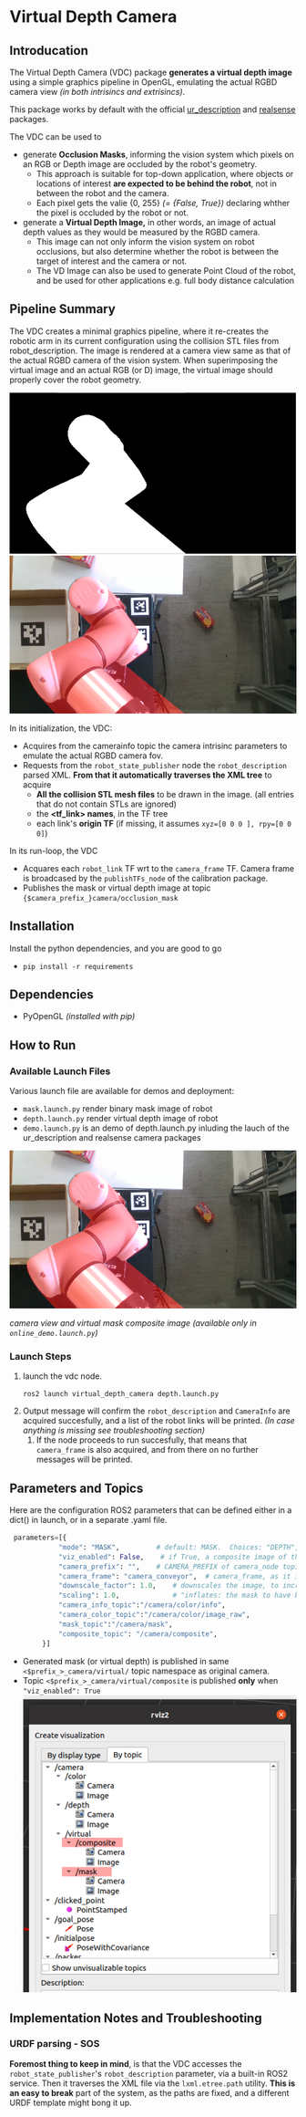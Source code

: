 # Virtual Depth Camera 

## Introducation 
The Virtual Depth Camera (VDC) package **generates a virtual depth image** using a simple graphics pipeline in OpenGL, emulating the actual RGBD camera view _(in both intrisincs and extrisincs)_.

This package works by default with the official [ur_description](https://github.com/UniversalRobots/Universal_Robots_ROS2_Description/tree/ros2) and [realsense](https://github.com/IntelRealSense/realsense-ros) packages.

The VDC can be used to 
* generate **Occlusion Masks**, informing the vision system which pixels on an RGB or Depth image are occluded by the robot's geometry. 
  * This approach is suitable for top-down application, where objects or locations of interest **are expected to be behind the robot**, not in between the robot and the camera. 
  * Each pixel gets the valie {0, 255} _(= {False, True})_ declaring whther the pixel is occluded by the robot or not.   
* generate a **Virtual Depth Image,** in other words, an image of actual depth values as they would be measured by the RGBD camera.
  * This image can not only inform the vision system on robot occlusions, but also determine whether the robot is between the target of interest and the camera or not.
  * The VD Image can also be used to generate Point Cloud of the robot, and be used for other applications e.g. full body distance calculation   

## Pipeline Summary
The VDC creates a minimal graphics pipeline, where it re-creates the robotic arm in its current configuration using 
the collision STL files from robot_description. The image is rendered at a camera view same as that of the 
actual RGBD camera of the vision system. When superimposing the virtual image and an actual RGB (or D) image, 
the virtual image should properly cover the robot geometry. 


![Generated Boolean Mask](docs/mask.png)
![Demo Composite Image](docs/composite.png)

In its initialization, the VDC: 
* Acquires from the camerainfo  topic the camera intrisinc parameters to emulate the actual RGBD camera fov.
* Requests from the `robot_state_publisher` node the `robot_description` parsed XML. **From that it automatically traverses the XML tree** to acquire
  * **All the collision STL mesh files** to be drawn in the image. (all entries that do not contain STLs are ignored)
  * the **<tf_link> names**, in the TF tree 
  * each link's **origin TF** (if missing, it assumes `xyz=[0 0 0 ], rpy=[0 0 0]`)

In its run-loop, the VDC 
* Acquares each `robot_link` TF wrt to the  `camera_frame` TF. Camera frame is broadcased  by the `publishTFs_node` of the calibration package.
* Publishes the mask or virtual depth image at topic `{$camera_prefix_}camera/occlusion_mask` 

## Installation
Install the python dependencies, and you are good to go 
* `pip install -r requirements`

## Dependencies
* PyOpenGL _(installed with pip)_

## How to Run
### Available Launch Files
Various launch file are available for demos and deployment:
* `mask.launch.py`  render binary mask image of robot
* `depth.launch.py` render virtual depth image of robot
* `demo.launch.py` is an demo of depth.launch.py inluding the lauch of the ur_description and realsense camera packages
  
![](docs/composite.png)

_camera view and virtual mask composite image (available only in `online_demo.launch.py`)_


### Launch Steps

1. launch the vdc node.
    ```
    ros2 launch virtual_depth_camera depth.launch.py
    ```
2. Output message will confirm the `robot_description` and `CameraInfo` are acquired succesfully, and a list of the robot links will be printed. _(In case anything is missing see troubleshooting section)_
   1. If the node proceeds to run succesfully, that means that `camera_frame` is also acquired, and from there on no further messages will be printed. 

## Parameters and Topics
Here are the configuration ROS2 parameters that can be defined either in a dict() in launch, or in a separate .yaml file.
```python
 parameters=[{
            "mode": "MASK",         # default: MASK.  Choices: "DEPTH", "MASK"
            "viz_enabled": False,    # if True, a composite image of the mask and camera view is pusblished in {$prefix_}camera/composite 
            "camera_prefix": "",    # CAMERA_PREFIX of camera_node topic that VDC emulates
            "camera_frame": "camera_conveyor",  # camera_frame, as it is pubished by the calibration node
            "downscale_factor": 1.0,    # downscales the image, to increase performamce (e.g. 2.0). Any float will do.
            "scaling": 1.0,             # "inflates: the mask to have better coverage of the robot. keep it between [0.98, 1.0]
            "camera_info_topic":"/camera/color/info",
            "camera_color_topic":"/camera/color/image_raw",
            "mask_topic":"/camera/mask",
            "composite_topic": "/camera/composite",
        }]
```
* Generated mask (or virtual depth) is published in same `<$prefix_>_camera/virtual/` topic namespace as original camera.
* Topic `<$prefix_>_camera/virtual/composite` is published **only** when `"viz_enabled": True`
![](docs/topic_screenshot.png)

## Implementation Notes and Troubleshooting

### URDF parsing - SOS
**Foremost thing to keep in mind**, is that the VDC accesses the `robot_state_publisher`'s `robot_description` 
parameter, via a built-in ROS2 service. Then it traverses the XML file via the `lxml.etree.path` utility. **This is an easy to break** part of the system, as the paths are fixed, and a different URDF template might bong it up.



 









